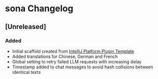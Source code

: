 <!-- Keep a Changelog guide -> https://keepachangelog.com -->

# sona Changelog

## [Unreleased]

### Added

- Initial scaffold created
  from [IntelliJ Platform Plugin Template](https://github.com/JetBrains/intellij-platform-plugin-template)
- Added translations for Chinese, German and French
- Global setting to retry failed LLM requests with increasing delay
- Timestamp added to chat messages to avoid hash collisions between identical texts
